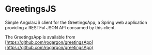 GreetingsJS
============

Simple AngularJS client for the GreetingsApp, a Spring web application providing a RESTFul JSON API consumed by this client. 

The GreetingsApp is available from [https://github.com/rogargon/greetingsApp](https://github.com/rogargon/greetingsApp)
